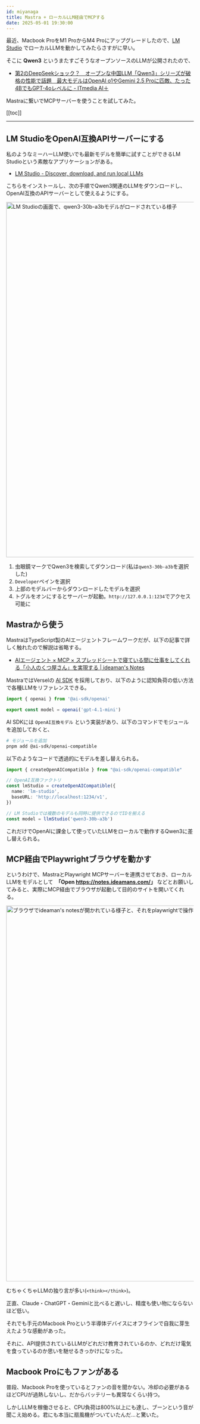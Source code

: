 ```yaml
---
id: miyanaga
title: Mastra + ローカルLLM経由でMCPする
date: 2025-05-01 19:30:00
---
```


最近、Macbook ProをM1 ProからM4 Proにアップグレードしたので、[LM Studio](https://lmstudio.ai/) でローカルLLMを動かしてみたらさすがに早い。

そこに **Qwen3** というまたすごそうなオープンソースのLLMが公開されたので、

- [第2のDeepSeekショック？　オープンな中国LLM「Qwen3」シリーズが破格の性能で話題　最大モデルはOpenAI o1やGemini 2\.5 Proに匹敵、たった4BでもGPT\-4oレベルに \- ITmedia AI＋](https://www.itmedia.co.jp/aiplus/articles/2504/29/news087.html)

Mastraに繋いでMCPサーバーを使うことを試してみた。

[[toc]]

---

## LM StudioをOpenAI互換APIサーバーにする

私のようなミーハーLLM使いでも最新モデルを簡単に試すことができるLM Studioという素敵なアプリケーションがある。

- [LM Studio - Discover, download, and run local LLMs](https://lmstudio.ai/)

こちらをインストールし、次の手順でQwen3関連のLLMをダウンロードし、OpenAI互換のAPIサーバーとして使えるようにする。

<img src="https://assets.ideamans.com/miyanaga/images/2025/05/lm-studio-qwen3-30b-a3b-model_1.png" alt="LM Studioの画面で、qwen3-30b-a3bモデルがロードされている様子" width="1600" height="953" />

1. 虫眼鏡マークでQwen3を検索してダウンロード(私は`qwen3-30b-a3b`を選択した)
2. `Developer`ペインを選択
3. 上部のモデルバーからダウンロードしたモデルを選択
4. トグルをオンにするとサーバーが起動。`http://127.0.0.1:1234`でアクセス可能に

## Mastraから使う

MastraはTypeScript製のAIエージェントフレームワークだが、以下の記事で詳しく触れたので解説は省略する。

- [AIエージェント × MCP × スプレッドシートで寝ている間に仕事をしてくれる「小人のくつ屋さん」を実現する | ideaman's Notes](https://notes.ideamans.com/posts/2025/agent-mcp-batch.html)

MastraではVerselの [AI SDK](https://sdk.vercel.ai/) を採用しており、以下のように認知負荷の低い方法で各種LLMをリファレンスできる。

```typescript
import { openai } from '@ai-sdk/openai'

export const model = openai('gpt-4.1-mini')
```

AI SDKには `OpenAI互換モデル` という実装があり、以下のコマンドでモジュールを追加しておくと、

```bash
# モジュールを追加
pnpm add @ai-sdk/openai-compatible
```

以下のようなコードで透過的にモデルを差し替えられる。

```typescript
import { createOpenAICompatible } from "@ai-sdk/openai-compatible"

// OpenAI互換ファクトリ
const lmStudio = createOpenAICompatible({
  name: 'lm-studio',
  baseURL: 'http://localhost:1234/v1',
})

// LM Studioでは複数のモデルも同時に提供できるのでIDを揃える
const model = llmStudio('qwen3-30b-a3b')
```

これだけでOpenAIに課金して使っていたLLMをローカルで動作するQwen3に差し替えられる。

## MCP経由でPlaywrightブラウザを動かす

というわけで、MastraとPlaywright MCPサーバーを連携させておき、ローカルLLMをモデルとして　**「Open <https://notes.ideamans.com/>」** などとお願いしてみると、実際にMCP経由でブラウザが起動して目的のサイトを開いてくれる。

<img src="https://assets.ideamans.com/miyanaga/images/2025/05/ideamans-notes-playwright.png" alt="ブラウザでideaman&#39;s notesが開かれている様子と、それをplaywrightで操作しようとするコードが表示されている" width="1600" height="1008" />

むちゃくちゃLLMの独り言が多い(`<think></think>`)。

正直、Claude・ChatGPT・Geminiと比べると遅いし、精度も使い物にならないほど低い。

それでも手元のMacbook Proという半導体デバイスにオフラインで自我に芽生えたような感動があった。

それに、API提供されているLLMがどれだけ教育されているのか、どれだけ電気を食っているのか思いを馳せるきっかけになった。

## Macbook Proにもファンがある

普段、Macbook Proを使っているとファンの音を聞かない。冷却の必要があるほどCPUが過熱しないし、だからバッテリーも異常なくらい持つ。

しかしLLMを稼働させると、CPU負荷は800%以上にも達し、ブーンという音が聞こえ始める。君にも本当に扇風機がついていたんだ…と驚いた。
